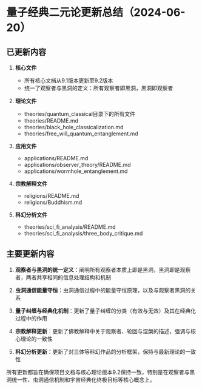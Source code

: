 # 量子经典二元论更新总结（2024-06-20）

## 已更新内容

1. **核心文件**
   - 所有核心文档从9.1版本更新至9.2版本
   - 统一了观察者与黑洞的定义：所有观察者即黑洞，黑洞即观察者

2. **理论文件**
   - theories/quantum_classical目录下的所有文件
   - theories/README.md
   - theories/black_hole_classicalization.md
   - theories/free_will_quantum_entanglement.md

3. **应用文件**
   - applications/README.md
   - applications/observer_theory/README.md
   - applications/wormhole_entanglement.md

4. **宗教解释文件**
   - religions/README.md
   - religions/Buddhism.md

5. **科幻分析文件**
   - theories/sci_fi_analysis/README.md
   - theories/sci_fi_analysis/three_body_critique.md

## 主要更新内容

1. **观察者与黑洞的统一定义**：阐明所有观察者本质上即是黑洞，黑洞即是观察者，两者共享相同的信息处理结构和机制

2. **虫洞通信能量守恒**：虫洞通信过程中的能量守恒原理，以及与观察者黑洞的关系

3. **量子纠缠与经典化机制**：更新了量子纠缠的分类（有效与无效）及其在经典化过程中的作用

4. **宗教解释更新**：更新了佛教解释中关于观察者、轮回与涅槃的描述，强调与核心理论的一致性

5. **科幻分析更新**：更新了对三体等科幻作品的分析框架，保持与最新理论的一致性

所有更新都旨在确保项目文档与核心理论版本9.2保持一致，特别是在观察者与黑洞统一性、虫洞通信机制和宇宙经典化终极目标等核心概念上。
